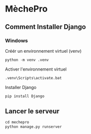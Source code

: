 # MèchePro

## Comment Installer Django
### Windows
Créér un environnement virtuel (venv)
```python
python -m venv .venv
```
Activer l'environnement virtuel
```python
.venv\Scripts\activate.bat
```
Installer Django
```python
pip install Django
```
## Lancer le serveur
```python
cd mechepro
python manage.py runserver
```